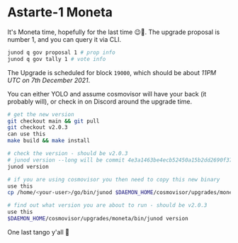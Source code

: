 # Astarte-1 Moneta

It's Moneta time, hopefully for the last time 😉🤣. The upgrade proposal is number 1, and you can query it via CLI.

```bash
junod q gov proposal 1 # prop info
junod q gov tally 1 # vote info
```

The Upgrade is scheduled for block `19000`, which should be about _11PM UTC on 7th December 2021_.

You can either YOLO and assume cosmovisor will have your back (it probably will), or check in on Discord around the upgrade time.

```bash
# get the new version
git checkout main && git pull
git checkout v2.0.3
can use this
make build && make install

# check the version - should be v2.0.3
# junod version --long will be commit 4e3a1463be4ecb52450a15b2dd2690f37a109fd8
junod version

# if you are using cosmovisor you then need to copy this new binary
use this
cp /home/<your-user>/go/bin/junod $DAEMON_HOME/cosmovisor/upgrades/moneta/bin

# find out what version you are about to run - should be v2.0.3
use this
$DAEMON_HOME/cosmovisor/upgrades/moneta/bin/junod version
```

One last tango y'all 💃
